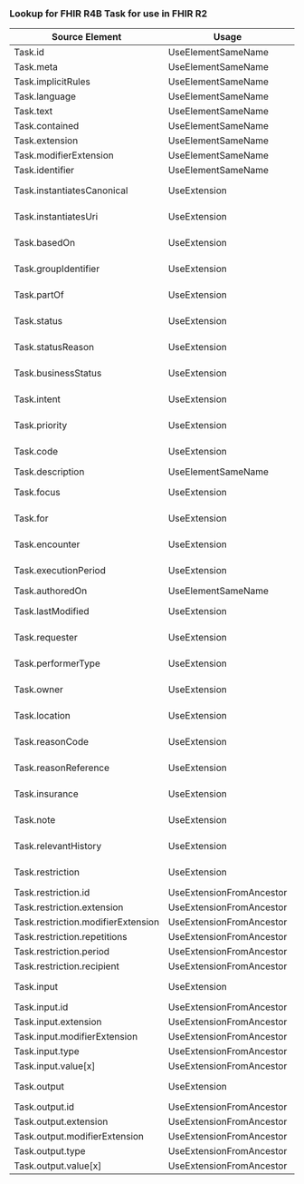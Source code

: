 ### Lookup for FHIR R4B Task for use in FHIR R2

| Source Element | Usage | Target |
| -------------- | ----- | ------ |
| Task.id | UseElementSameName | ProcessRequest.id |
| Task.meta | UseElementSameName | ProcessRequest.meta |
| Task.implicitRules | UseElementSameName | ProcessRequest.implicitRules |
| Task.language | UseElementSameName | ProcessRequest.language |
| Task.text | UseElementSameName | ProcessRequest.text |
| Task.contained | UseElementSameName | ProcessRequest.contained |
| Task.extension | UseElementSameName | ProcessRequest.extension |
| Task.modifierExtension | UseElementSameName | ProcessRequest.modifierExtension |
| Task.identifier | UseElementSameName | ProcessRequest.identifier |
| Task.instantiatesCanonical | UseExtension | http://hl7.org/fhir/4.3/StructureDefinition/extension-Task.instantiatesCanonical |
| Task.instantiatesUri | UseExtension | http://hl7.org/fhir/4.3/StructureDefinition/extension-Task.instantiatesUri |
| Task.basedOn | UseExtension | http://hl7.org/fhir/4.3/StructureDefinition/extension-Task.basedOn |
| Task.groupIdentifier | UseExtension | http://hl7.org/fhir/4.3/StructureDefinition/extension-Task.groupIdentifier |
| Task.partOf | UseExtension | http://hl7.org/fhir/4.3/StructureDefinition/extension-Task.partOf |
| Task.status | UseExtension | http://hl7.org/fhir/4.3/StructureDefinition/extension-Task.status |
| Task.statusReason | UseExtension | http://hl7.org/fhir/4.3/StructureDefinition/extension-Task.statusReason |
| Task.businessStatus | UseExtension | http://hl7.org/fhir/4.3/StructureDefinition/extension-Task.businessStatus |
| Task.intent | UseExtension | http://hl7.org/fhir/4.3/StructureDefinition/extension-Task.intent |
| Task.priority | UseExtension | http://hl7.org/fhir/4.3/StructureDefinition/extension-Task.priority |
| Task.code | UseExtension | http://hl7.org/fhir/4.3/StructureDefinition/extension-Task.code |
| Task.description | UseElementSameName | OrderResponse.description |
| Task.focus | UseExtension | http://hl7.org/fhir/4.3/StructureDefinition/extension-Task.focus |
| Task.for | UseExtension | http://hl7.org/fhir/4.3/StructureDefinition/extension-Task.for |
| Task.encounter | UseExtension | http://hl7.org/fhir/4.3/StructureDefinition/extension-Task.encounter |
| Task.executionPeriod | UseExtension | http://hl7.org/fhir/4.3/StructureDefinition/extension-Task.executionPeriod |
| Task.authoredOn | UseElementSameName | Order.date |
| Task.lastModified | UseExtension | http://hl7.org/fhir/4.3/StructureDefinition/extension-Task.lastModified |
| Task.requester | UseExtension | http://hl7.org/fhir/4.3/StructureDefinition/extension-Task.requester |
| Task.performerType | UseExtension | http://hl7.org/fhir/4.3/StructureDefinition/extension-Task.performerType |
| Task.owner | UseExtension | http://hl7.org/fhir/4.3/StructureDefinition/extension-Task.owner |
| Task.location | UseExtension | http://hl7.org/fhir/4.3/StructureDefinition/extension-Task.location |
| Task.reasonCode | UseExtension | http://hl7.org/fhir/4.3/StructureDefinition/extension-Task.reasonCode |
| Task.reasonReference | UseExtension | http://hl7.org/fhir/4.3/StructureDefinition/extension-Task.reasonReference |
| Task.insurance | UseExtension | http://hl7.org/fhir/4.3/StructureDefinition/extension-Task.insurance |
| Task.note | UseExtension | http://hl7.org/fhir/4.3/StructureDefinition/extension-Task.note |
| Task.relevantHistory | UseExtension | http://hl7.org/fhir/4.3/StructureDefinition/extension-Task.relevantHistory |
| Task.restriction | UseExtension | http://hl7.org/fhir/4.3/StructureDefinition/extension-Task.restriction |
| Task.restriction.id | UseExtensionFromAncestor | - |
| Task.restriction.extension | UseExtensionFromAncestor | - |
| Task.restriction.modifierExtension | UseExtensionFromAncestor | - |
| Task.restriction.repetitions | UseExtensionFromAncestor | - |
| Task.restriction.period | UseExtensionFromAncestor | - |
| Task.restriction.recipient | UseExtensionFromAncestor | - |
| Task.input | UseExtension | http://hl7.org/fhir/4.3/StructureDefinition/extension-Task.input |
| Task.input.id | UseExtensionFromAncestor | - |
| Task.input.extension | UseExtensionFromAncestor | - |
| Task.input.modifierExtension | UseExtensionFromAncestor | - |
| Task.input.type | UseExtensionFromAncestor | - |
| Task.input.value[x] | UseExtensionFromAncestor | - |
| Task.output | UseExtension | http://hl7.org/fhir/4.3/StructureDefinition/extension-Task.output |
| Task.output.id | UseExtensionFromAncestor | - |
| Task.output.extension | UseExtensionFromAncestor | - |
| Task.output.modifierExtension | UseExtensionFromAncestor | - |
| Task.output.type | UseExtensionFromAncestor | - |
| Task.output.value[x] | UseExtensionFromAncestor | - |
